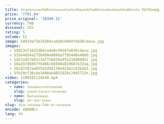 ```yaml
---
title: ประตูท้ายรถยนต์ไฟฟ้าท้ายรถแบบอัจฉริยะปรับแต่งอัตโนมัติท้ายรถขับเคลื่อนอัตโนมัติสำหรับ Volkswagen Jetta 2015-2018
price: '7791.84'
price_original: '10389.12'
currency: THB
discount: 25%
rating: 5
volume: 52
image: Sd923e71b35d84cada0c49d4fe836cdacw.jpg
images:
  - Sd923e71b35d84cada0c49d4fe836cdacw.jpg
  - S33e4d54a2758498e868da7f95448e486O.jpg
  - Sd57a457e01c34f72b036e9fa116909d5Y.jpg
  - S0ad37d6897f6466c88500a819667e33aq.jpg
  - S6c83787aa65542d58139e423e2c63bdeS.jpg
  - Sfb19cf36cde3480ab4031829c29d5723n.jpg
video: 1100101114540.mp4
categories:
  - name: รถยนต์และรถจักรยานยนต์
    slug: รถยนต-และรถจ-กรยานยนต
  - name: ชิ้นส่วนด้านนอก
    slug: นส-วนด-านนอก
slug: ประต-ายรถยนต-ไฟฟ-าท-ายรถแบบอ
encode: oBA8NCc
lang: th
---
```

  